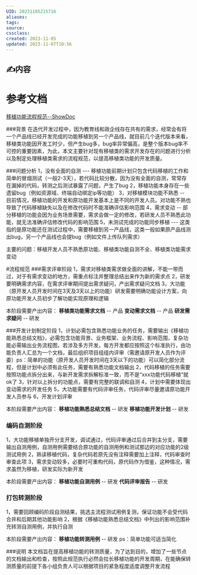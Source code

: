 ```yaml
---
UID: 20231105215716
aliases: 
tags: 
source: 
cssclass: 
created: 2023-11-05
updated: 2023-11-07T10:56
---
```


## ✍内容

# 参考文档
[移植功能流程规范--ShowDoc](http://192.168.0.161:4999/web/#/3/4431)

###背景
在迭代开发过程中，因为教育线和政企线存在共有的需求，经常会有将一个产品线已经开发完成的功能移植到另一个产品线，就目前几个迭代版本来看，移植类功能因开发工时少，但产生bug多，bug率异常偏高，是整个版本bug率不可控的重要因素，为此，本文主要针对现有移植类的需求开发存在的问题进行分析以及制定处理移植类需求的流程规范，以提高移植类功能的开发质量。


###问题分析
1，没有全面的自测 --- 移植功能前期计划只包含代码移植的工作和简单的冒烟测试（一般2-3天），若代码比较分散，因为没有全面的自测，常常存在漏掉的代码，转测之后测试暴露了问题，产生了bug
2，移植功能本身存在一些遗留bug（例如资源域、终端自动绑定ip等功能）
3，对移植模块功能不熟悉 -- 目前情况，移植功能的开发和原功能开发基本上是不同的开发人员。对功能不熟也导致了代码移植缺失以及在修改代码时不能准确评估影响范围
4，需求变动 -- 部分移植的功能会因为业务场景需要，需求会做一定的修改，若研发人员不熟悉此功能，就无法准确评估修改代码的影响范围
5，未测试完成的功能同步移植 --- 这类指的是原功能还在测试过程中，需要移植到另一产品线，这类一般如果原产品线测出bug，另一个产品线也会提bug（例如文件上传队列需求）

主要的问题：移植开发人员不熟悉原功能、移植类功能自测不全、移植类功能需求变动


#流程规范
###需求评审阶段
1，需求对移植类需求做全面的讲解，不能一带而过，对于有需求变动的地方，需重点标注并整理总结出来作为新的需求点
2，研发要明确需求内容，在需求评审期间提出需求疑问，产出需求疑问文档
3，大功能（原开发人员开发时间在3天及3天以上的功能）研发需要明确功能设计方案，向原功能开发人员初步了解功能实现原理和逻辑

本阶段需要产出内容：
**移植类功能需求文档** -- 产品
**变动需求文档**  -- 产品
**研发需求疑问**  -- 研发


###开发计划制定阶段
1，计划必需包含熟悉功能业务的任务，需要输出《移植功能熟悉总结文档》，必需包含功能背景、业务框架、业务流程、影响范围，复杂功能必需输出业务流程图，若涉及多方开发，每方开发都应按照这个标准执行，由功能负责人汇总为一个文档，最后组织项目组组内评审（需邀请原开发人员作为评委）ps：简单的功能（原开发人员开发时间在3天以下的功能）可以简化部分流程，但是计划中必须有此任务，需要有熟悉功能文档输出
2，代码移植的任务需要按照功能点拆分出来，与新开发需求拆解标准一致，而不是“xxx功能代码移植“就ok了
3，针对以上拆分的功能点，需要有完整的联调和自测
4，计划中需要体现出变动需求的开发任务
5，大功能需要有代码评审任务，代码评审尽量邀请原功能开发人员参与
6，开发计划评审

本阶段需要产出内容：
**移植功能熟悉总结文档**  -- 研发
**移植功能开发计划** -- 研发


### 编码自测阶段
1，大功能移植单独开分支开发，调试通过，代码评审通过后合并到主分支，需要输出自测用例，自测用例需要结合原功能的自测用例和测试那边的对应功能的2级测试用例
2，熟读移植代码，复杂代码若原先没有注释需要加上注释，代码审查时审查此项
3，需求变动较多，必要时可重构代码，原代码作为借鉴，这种情况，需求虽然为移植，研发实际为新开发

本阶段需要产出内容：
**移植功能自测用例**  -- 研发
**代码评审报告**  -- 研发


### 打包转测阶段
1，需要回顾编码阶段自测结果，挑选主流程测试用例复测，保证功能不会受代码合并和后期其他功能影响
2，根据《移植功能熟悉总结文档》中列出的影响范围补充转测自测用例，并执行自测

本阶段需要产出内容：
**移植功能转测用例** -- 研发
ps：简单功能可适当简化


###说明
本文档旨在提高移植功能的转测质量，为了达到目的，增加了一些节点的文档输出和检查，按照此规范执行必然会拉长移植功能的开发周期，在能确保转测质量的前提下各小组负责人可以根据项目的紧急程度适度调整开发流程